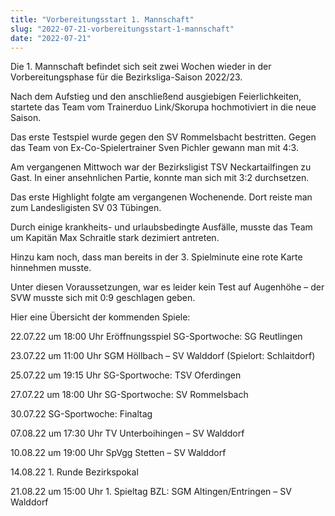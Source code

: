 ```yaml
---
title: "Vorbereitungsstart 1. Mannschaft"
slug: "2022-07-21-vorbereitungsstart-1-mannschaft"
date: "2022-07-21"
---
```



Die 1. Mannschaft befindet sich seit zwei Wochen wieder in der Vorbereitungsphase für die Bezirksliga-Saison 2022/23.


Nach dem Aufstieg und den anschließend ausgiebigen Feierlichkeiten, startete das Team vom Trainerduo Link/Skorupa hochmotiviert in die neue Saison.


Das erste Testspiel wurde gegen den SV Rommelsbacht bestritten. Gegen das Team von Ex-Co-Spielertrainer Sven Pichler gewann man mit 4:3.


Am vergangenen Mittwoch war der Bezirksligist TSV Neckartailfingen zu Gast. In einer ansehnlichen Partie, konnte man sich mit 3:2 durchsetzen.


Das erste Highlight folgte am vergangenen Wochenende. Dort reiste man zum Landesligisten SV 03 Tübingen.


Durch einige krankheits- und urlaubsbedingte Ausfälle, musste das Team um Kapitän Max Schraitle stark dezimiert antreten.


Hinzu kam noch, dass man bereits in der 3. Spielminute eine rote Karte hinnehmen musste.


Unter diesen Voraussetzungen, war es leider kein Test auf Augenhöhe – der SVW musste sich mit 0:9 geschlagen geben.



Hier eine Übersicht der kommenden Spiele:



22.07.22 um 18:00 Uhr               Eröffnungsspiel SG-Sportwoche: SG Reutlingen


23.07.22 um 11:00 Uhr               SGM Höllbach – SV Walddorf (Spielort: Schlaitdorf)


25.07.22 um 19:15 Uhr               SG-Sportwoche: TSV Oferdingen


27.07.22 um 18:00 Uhr               SG-Sportwoche: SV Rommelsbach


30.07.22                                         SG-Sportwoche: Finaltag


07.08.22 um 17:30 Uhr               TV Unterboihingen – SV Walddorf


10.08.22 um 19:00 Uhr               SpVgg Stetten – SV Walddorf


14.08.22                                         1. Runde Bezirkspokal


21.08.22 um 15:00 Uhr               1. Spieltag BZL: SGM Altingen/Entringen – SV Walddorf
